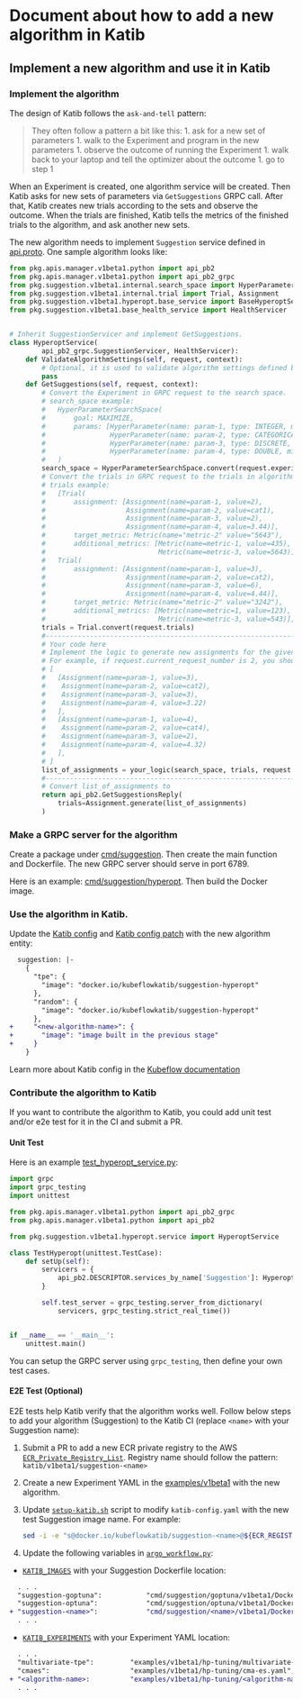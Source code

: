 # Document about how to add a new algorithm in Katib

## Implement a new algorithm and use it in Katib

### Implement the algorithm

The design of Katib follows the `ask-and-tell` pattern:

> They often follow a pattern a bit like this: 1. ask for a new set of parameters 1. walk to the Experiment and program in the new parameters 1. observe the outcome of running the Experiment 1. walk back to your laptop and tell the optimizer about the outcome 1. go to step 1

When an Experiment is created, one algorithm service will be created. Then Katib asks for new sets of parameters via `GetSuggestions` GRPC call. After that, Katib creates new trials according to the sets and observe the outcome. When the trials are finished, Katib tells the metrics of the finished trials to the algorithm, and ask another new sets.

The new algorithm needs to implement `Suggestion` service defined in [api.proto](../pkg/apis/manager/v1beta1/api.proto). One sample algorithm looks like:

```python
from pkg.apis.manager.v1beta1.python import api_pb2
from pkg.apis.manager.v1beta1.python import api_pb2_grpc
from pkg.suggestion.v1beta1.internal.search_space import HyperParameter, HyperParameterSearchSpace
from pkg.suggestion.v1beta1.internal.trial import Trial, Assignment
from pkg.suggestion.v1beta1.hyperopt.base_service import BaseHyperoptService
from pkg.suggestion.v1beta1.base_health_service import HealthServicer


# Inherit SuggestionServicer and implement GetSuggestions.
class HyperoptService(
        api_pb2_grpc.SuggestionServicer, HealthServicer):
    def ValidateAlgorithmSettings(self, request, context):
        # Optional, it is used to validate algorithm settings defined by users.
        pass
    def GetSuggestions(self, request, context):
        # Convert the Experiment in GRPC request to the search space.
        # search_space example:
        #   HyperParameterSearchSpace(
        #       goal: MAXIMIZE,
        #       params: [HyperParameter(name: param-1, type: INTEGER, min: 1, max: 5, step: 0),
        #                HyperParameter(name: param-2, type: CATEGORICAL, list: cat1, cat2, cat3),
        #                HyperParameter(name: param-3, type: DISCRETE, list: 3, 2, 6),
        #                HyperParameter(name: param-4, type: DOUBLE, min: 1, max: 5, step: )]
        #   )
        search_space = HyperParameterSearchSpace.convert(request.experiment)
        # Convert the trials in GRPC request to the trials in algorithm side.
        # trials example:
        #   [Trial(
        #       assignment: [Assignment(name=param-1, value=2),
        #                    Assignment(name=param-2, value=cat1),
        #                    Assignment(name=param-3, value=2),
        #                    Assignment(name=param-4, value=3.44)],
        #       target_metric: Metric(name="metric-2" value="5643"),
        #       additional_metrics: [Metric(name=metric-1, value=435),
        #                            Metric(name=metric-3, value=5643)],
        #   Trial(
        #       assignment: [Assignment(name=param-1, value=3),
        #                    Assignment(name=param-2, value=cat2),
        #                    Assignment(name=param-3, value=6),
        #                    Assignment(name=param-4, value=4.44)],
        #       target_metric: Metric(name="metric-2" value="3242"),
        #       additional_metrics: [Metric(name=metric=1, value=123),
        #                            Metric(name=metric-3, value=543)],
        trials = Trial.convert(request.trials)
        #--------------------------------------------------------------
        # Your code here
        # Implement the logic to generate new assignments for the given current request number.
        # For example, if request.current_request_number is 2, you should return:
        # [
        #   [Assignment(name=param-1, value=3),
        #    Assignment(name=param-2, value=cat2),
        #    Assignment(name=param-3, value=3),
        #    Assignment(name=param-4, value=3.22)
        #   ],
        #   [Assignment(name=param-1, value=4),
        #    Assignment(name=param-2, value=cat4),
        #    Assignment(name=param-3, value=2),
        #    Assignment(name=param-4, value=4.32)
        #   ],
        # ]
        list_of_assignments = your_logic(search_space, trials, request.current_request_number)
        #--------------------------------------------------------------
        # Convert list_of_assignments to
        return api_pb2.GetSuggestionsReply(
            trials=Assignment.generate(list_of_assignments)
        )
```

### Make a GRPC server for the algorithm

Create a package under [cmd/suggestion](../cmd/suggestion). Then create the main function and Dockerfile. The new GRPC server should serve in port 6789.

Here is an example: [cmd/suggestion/hyperopt](../cmd/suggestion/hyperopt).
Then build the Docker image.

### Use the algorithm in Katib.

Update the [Katib config](../manifests/v1beta1/components/controller/katib-config.yaml)
and [Katib config patch](../manifests/v1beta1/installs/katib-standalone/katib-config-patch.yaml)
with the new algorithm entity:

```diff
  suggestion: |-
    {
      "tpe": {
        "image": "docker.io/kubeflowkatib/suggestion-hyperopt"
      },
      "random": {
        "image": "docker.io/kubeflowkatib/suggestion-hyperopt"
      },
+     "<new-algorithm-name>": {
+       "image": "image built in the previous stage"
+     }
    }
```

Learn more about Katib config in the
[Kubeflow documentation](https://www.kubeflow.org/docs/components/katib/katib-config/)

### Contribute the algorithm to Katib

If you want to contribute the algorithm to Katib, you could add unit test and/or
e2e test for it in the CI and submit a PR.

#### Unit Test

Here is an example [test_hyperopt_service.py](../test/unit/v1beta1/suggestion/test_hyperopt_service.py):

```python
import grpc
import grpc_testing
import unittest

from pkg.apis.manager.v1beta1.python import api_pb2_grpc
from pkg.apis.manager.v1beta1.python import api_pb2

from pkg.suggestion.v1beta1.hyperopt.service import HyperoptService

class TestHyperopt(unittest.TestCase):
    def setUp(self):
        servicers = {
            api_pb2.DESCRIPTOR.services_by_name['Suggestion']: HyperoptService()
        }

        self.test_server = grpc_testing.server_from_dictionary(
            servicers, grpc_testing.strict_real_time())


if __name__ == '__main__':
    unittest.main()
```

You can setup the GRPC server using `grpc_testing`, then define your own test cases.

#### E2E Test (Optional)

E2E tests help Katib verify that the algorithm works well.
Follow below steps to add your algorithm (Suggestion) to the Katib CI
(replace `<name>` with your Suggestion name):

1. Submit a PR to add a new ECR private registry to the AWS
   [`ECR_Private_Registry_List`](https://github.com/kubeflow/testing/blob/master/aws/IaC/CDK/test-infra/config/static_config/ECR_Resources.py#L18).
   Registry name should follow the pattern: `katib/v1beta1/suggestion-<name>`

1. Create a new Experiment YAML in the [examples/v1beta1](../examples/v1beta1)
   with the new algorithm.

1. Update [`setup-katib.sh`](../test/e2e/v1beta1/scripts/setup-katib.sh)
   script to modify `katib-config.yaml` with the new test Suggestion image name.
   For example:

   ```sh
   sed -i -e "s@docker.io/kubeflowkatib/suggestion-<name>@${ECR_REGISTRY}/${REPO_NAME}/v1beta1/suggestion-<name>@" ${CONFIG_PATCH}
   ```

1. Update the following variables in [`argo_workflow.py`](../test/e2e/v1beta1/argo_workflow.py):

- [`KATIB_IMAGES`](../test/e2e/v1beta1/argo_workflow.py#L43) with your Suggestion Dockerfile location:

```diff
  . . .
  "suggestion-goptuna":           "cmd/suggestion/goptuna/v1beta1/Dockerfile",
  "suggestion-optuna":            "cmd/suggestion/optuna/v1beta1/Dockerfile",
+ "suggestion-<name>":            "cmd/suggestion/<name>/v1beta1/Dockerfile",
  . . .
```

- [`KATIB_EXPERIMENTS`](../test/e2e/v1beta1/argo_workflow.py#L69) with your Experiment YAML location:

```diff
  . . .
  "multivariate-tpe":         "examples/v1beta1/hp-tuning/multivariate-tpe.yaml",
  "cmaes":                    "examples/v1beta1/hp-tuning/cma-es.yaml",
+ "<algorithm-name>:          "examples/v1beta1/hp-tuning/<algorithm-name>.yaml",
  . . .
```
